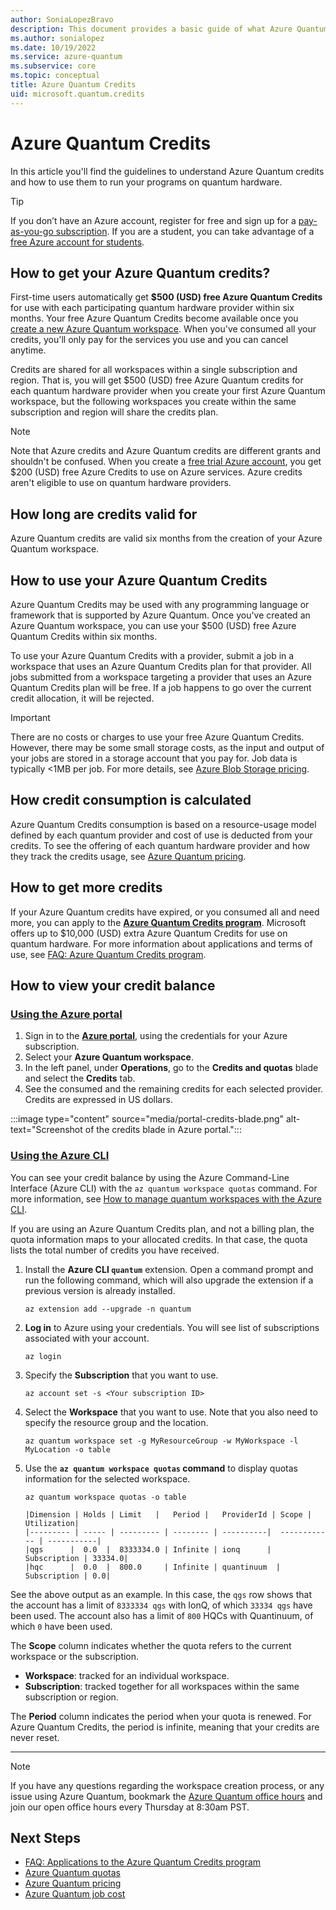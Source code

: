 ```yaml
---
author: SoniaLopezBravo
description: This document provides a basic guide of what Azure Quantum Credits are, how to use them, and how to review credit balance 
ms.author: sonialopez
ms.date: 10/19/2022
ms.service: azure-quantum
ms.subservice: core
ms.topic: conceptual
title: Azure Quantum Credits
uid: microsoft.quantum.credits
---
```


# Azure Quantum Credits

In this article you'll find the guidelines to understand Azure Quantum credits and how to use them to run your programs on quantum hardware.

> [!Tip]
> If you don’t have an Azure account, register for free and sign up for a [pay-as-you-go subscription](https://azure.microsoft.com/pricing/purchase-options/pay-as-you-go). If you are a student, you can take advantage of a [free Azure account for students](https://azure.microsoft.com/free/students/).

## How to get your Azure Quantum credits?

First-time users automatically get **$500 (USD) free Azure Quantum Credits** for use with each participating quantum hardware provider within six months. Your free Azure Quantum Credits become available once you [create a new Azure Quantum workspace](xref:microsoft.quantum.how-to.workspace). When you've consumed all your credits, you'll only pay for the services you use and you can cancel anytime.

Credits are shared for all workspaces within a single subscription and region. That is, you will get $500 (USD) free Azure Quantum credits for each quantum hardware provider when you create your first Azure Quantum workspace, but the following workspaces you create within the same subscription and region will share the credits plan.

> [!NOTE]
> Note that Azure credits and Azure Quantum credits are different grants and shouldn't be confused. When you create a [free trial Azure account](https://azure.microsoft.com/free/), you get $200 (USD) free Azure Credits to use on Azure services. Azure credits aren't eligible to use on quantum hardware providers.

## How long are credits valid for

Azure Quantum credits are valid six months from the creation of your Azure Quantum workspace. 

## How to use your Azure Quantum Credits

Azure Quantum Credits may be used with any programming language or framework that is supported by Azure Quantum. Once you've created an Azure Quantum workspace, you can use your $500 (USD) free Azure Quantum Credits within six months.

To use your Azure Quantum Credits with a provider, submit a job in a workspace that uses an Azure Quantum Credits plan for that provider. All jobs submitted from a workspace targeting a provider that uses an Azure Quantum Credits plan will be free. If a job happens to go over the current credit allocation, it will be rejected.

> [!IMPORTANT]
> There are no costs or charges to use your free Azure Quantum Credits. However, there may be some small storage costs, as the input and output of your jobs are stored in a storage account that you pay for. Job data is typically <1MB per job. 
> For more details, see [Azure Blob Storage pricing](https://azure.microsoft.com/pricing/details/storage/blobs/).

## How credit consumption is calculated

Azure Quantum Credits consumption is based on a resource-usage model defined by each quantum provider and cost of use is deducted from your credits. To see the offering of each quantum hardware provider and how they track the credits usage, see [Azure Quantum pricing](xref:microsoft.quantum.providers-pricing).

## How to get more credits

If your Azure Quantum credits have expired, or you consumed all and need more, you can apply to the [**Azure Quantum Credits program**](https://aka.ms/aq/credits). Microsoft offers up to $10,000 (USD) extra Azure Quantum Credits for use on quantum hardware. For more information about applications and terms of use, see [FAQ: Azure Quantum Credits program](xref:microsoft.quantum.credits.credits-faq).

## How to view your credit balance 

### [Using the Azure portal](#tab/tabid-portal)

1. Sign in to the [**Azure portal**](https://portal.azure.com), using the credentials for your Azure subscription.
2. Select your **Azure Quantum workspace**.
3. In the left panel, under **Operations**, go to the **Credits and quotas** blade and select the **Credits** tab. 
4. See the consumed and the remaining credits for each selected provider. Credits are expressed in US dollars. 

 :::image type="content" source="media/portal-credits-blade.png" alt-text="Screenshot of the credits blade in Azure portal.":::
 
### [Using the Azure CLI](#tab/tabid-cli)

You can see your credit balance by using the Azure Command-Line Interface (Azure CLI) with the `az quantum workspace quotas` command. For more information, see [How to manage quantum workspaces with the Azure CLI](xref:microsoft.quantum.workspaces-cli).

If you are using an Azure Quantum Credits plan, and not a billing plan, the quota information maps to your allocated credits. In that case, the quota lists the total number of credits you have received. 

1. Install the **Azure CLI `quantum`** extension. Open a command prompt and run the following command, which will also upgrade the extension if a previous version is already installed.

    ```azurecli
    az extension add --upgrade -n quantum
    ```

1. **Log in** to Azure using your credentials. You will see list of subscriptions associated with your account.

   ```azurecli
   az login
   ```

1. Specify the **Subscription** that you want to use.

   ```azurecli
   az account set -s <Your subscription ID>
   ```
1. Select the **Workspace** that you want to use. Note that you also need to specify the resource group and the location.

   ```azurecli
   az quantum workspace set -g MyResourceGroup -w MyWorkspace -l MyLocation -o table
   ```
1. Use the **`az quantum workspace quotas` command** to display quotas information for the selected workspace.

    ```azurecli
    az quantum workspace quotas -o table
    ```

    ```output
    |Dimension | Holds | Limit   |   Period |   ProviderId | Scope | Utilization|
    |--------- | ----- | --------- | -------- | ----------|  ------------ | -----------|
    |qgs      |  0.0  |  8333334.0 | Infinite | ionq      |  Subscription | 33334.0|
    |hqc      |  0.0  |  800.0     | Infinite | quantinuum  | Subscription | 0.0|
    ```

See the above output as an example. In this case, the `qgs` row shows that the account has a limit of `8333334 qgs` with IonQ, of which `33334 qgs` have been used. The account also has a limit of `800` HQCs with Quantinuum, of which `0` have been used.

The **Scope** column indicates whether the quota refers to the current workspace or the subscription.

- **Workspace**: tracked for an individual workspace.
- **Subscription**: tracked together for all workspaces within the same subscription or region.

The **Period** column indicates the period when your quota is renewed. For Azure Quantum Credits, the period is infinite, meaning that your credits are never reset.
***

> [!NOTE]
> If you have any questions regarding the workspace creation process, or any issue using Azure Quantum, bookmark the [Azure Quantum office hours](https://aka.ms/AQ/OfficeHours) and join our open office hours every Thursday at 8:30am PST.

## Next Steps

- [FAQ: Applications to the Azure Quantum Credits program](xref:microsoft.quantum.credits.credits-faq)
- [Azure Quantum quotas](xref:microsoft.quantum.quotas)
- [Azure Quantum pricing](xref:microsoft.quantum.providers-pricing)
- [Azure Quantum job cost](xref:microsoft.quantum.azure.job-costs)
